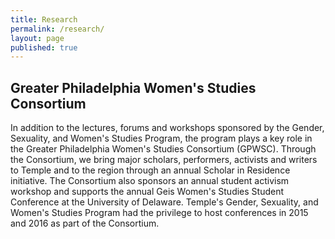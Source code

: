 ```yaml
---
title: Research
permalink: /research/
layout: page
published: true
---
```


## Greater Philadelphia Women's Studies Consortium

In addition to the lectures, forums and workshops sponsored by the Gender, Sexuality, and Women's Studies Program, the program plays a key role in the Greater Philadelphia Women's Studies Consortium (GPWSC). Through the Consortium, we bring major scholars, performers, activists and writers to Temple and to the region through an annual Scholar in Residence initiative. The Consortium also sponsors an annual student activism workshop and supports the annual Geis Women's Studies Student Conference at the University of Delaware. Temple's Gender, Sexuality, and Women's Studies Program had the privilege to host conferences in 2015 and 2016 as part of the Consortium.
